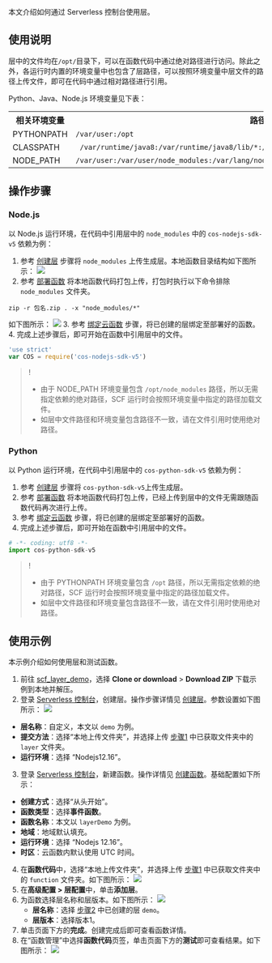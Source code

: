 

本文介绍如何通过 Serverless 控制台使用层。

## 使用说明

层中的文件均在`/opt/`目录下，可以在函数代码中通过绝对路径进行访问。除此之外，各运行时内置的环境变量中也包含了层路径，可以按照环境变量中层文件的路径上传文件，即可在代码中通过相对路径进行引用。

Python、Java、Node.js 环境变量见下表：

<table>
	<tr>
	<th>相关环境变量</th>
	<th>路径</th>
	</tr>
	<tr>
	<td>PYTHONPATH</td>
	<td><code>/var/user:/opt </code></td>
	</tr>
	<tr>
	<td>CLASSPATH</td>
	<td><code> /var/runtime/java8:/var/runtime/java8/lib/*:/opt   </code></td>
	</tr>
	<tr>
	<td>NODE_PATH</td>
	<td><code>/var/user:/var/user/node_modules:/var/lang/node6/lib/node_modules:/opt:/opt/node_modules</code></td>
	</tr>
</table>

## 操作步骤
### Node.js 
以 Node.js 运行环境，在代码中引用层中的 `node_modules` 中的 `cos-nodejs-sdk-v5` 依赖为例：

1. 参考 [创建层](https://cloud.tencent.com/document/product/583/45760) 步骤将 `node_modules` 上传生成层。本地函数目录结构如下图所示：
   ![](https://main.qcloudimg.com/raw/88a8477d8668610dd150887b326628a4.png)
2. 参考 [部署函数](https://cloud.tencent.com/document/product/583/9702) 将本地函数代码打包上传，打包时执行以下命令排除 `node_modules` 文件夹。
``` shell
zip -r 包名.zip . -x "node_modules/*"
```
如下图所示： 
![](https://main.qcloudimg.com/raw/31c531fbc98d0a5cc5c542b7e3721c9d.png)
3. 参考 [绑定云函数](https://cloud.tencent.com/document/product/583/84281) 步骤，将已创建的层绑定至部署好的函数。   
4. 完成上述步骤后，即可开始在函数中引用层中的文件。
 ``` js
 'use strict'
 var COS = require('cos-nodejs-sdk-v5')
 ```
>!
>- 由于 NODE_PATH 环境变量包含 `/opt/node_modules` 路径，所以无需指定依赖的绝对路径，SCF 运行时会按照环境变量中指定的路径加载文件。
>- 如层中文件路径和环境变量包含路径不一致，请在文件引用时使用绝对路径。
>


### Python 

以 Python 运行环境，在代码中引用层中的 `cos-python-sdk-v5` 依赖为例：

1.  参考 [创建层](https://cloud.tencent.com/document/product/583/45760) 步骤将 `cos-python-sdk-v5`上传生成层。
2. 参考 [部署函数](https://cloud.tencent.com/document/product/583/9702) 将本地函数代码打包上传，已经上传到层中的文件无需跟随函数代码再次进行上传。
3. 参考 [绑定云函数](https://cloud.tencent.com/document/product/583/84281) 步骤，将已创建的层绑定至部署好的函数。   
4. 完成上述步骤后，即可开始在函数中引用层中的文件。
 ``` python
 # -*- coding: utf8 -*-
 import cos-python-sdk-v5
 ```
> !
> - 由于 PYTHONPATH 环境变量包含 `/opt` 路径，所以无需指定依赖的绝对路径，SCF 运行时会按照环境变量中指定的路径加载文件。
> - 如层中文件路径和环境变量包含路径不一致，请在文件引用时使用绝对路径。



## 使用示例

本示例介绍如何使用层和测试函数。

1. [](id:Step1)前往 [scf_layer_demo](https://github.com/tencentyun/scf_layer_demo)，选择 **Clone or download** > **Download ZIP** 下载示例到本地并解压。
2. [](id:Step2)登录 [Serverless 控制台](https://console.cloud.tencent.com/scf/layer)，创建层。操作步骤详情见 [创建层](https://cloud.tencent.com/document/product/583/45760)。参数设置如下图所示：
![](https://qcloudimg.tencent-cloud.cn/raw/5ca9fcef3972273c6466d04efce51df9.png)
 - **层名称**：自定义，本文以 `demo` 为例。
 - **提交方法**：选择“本地上传文件夹”，并选择上传 [步骤1](#Step1) 中已获取文件夹中的 `layer` 文件夹。
 - **运行环境**：选择 “Nodejs12.16”。
3. 登录 [Serverless 控制台](https://console.cloud.tencent.com/scf/list)，新建函数。操作详情见 [创建函数](https://cloud.tencent.com/document/product/583/19806)。基础配置如下所示：
  - **创建方式**：选择“从头开始”。
  - **函数类型**：选择**事件函数**。
  - **函数名称**：本文以 `layerDemo` 为例。
  - **地域**：地域默认填充。
  - **运行环境**：选择 “Nodejs 12.16”。
  - **时区**：云函数内默认使用 UTC 时间。
4. 在**函数代码**中，选择“本地上传文件夹”，并选择上传 [步骤1](#Step1) 中已获取文件夹中的 `function` 文件夹。如下图所示：
![](https://qcloudimg.tencent-cloud.cn/raw/2560ce7d86687d853f30aa361960f32a.png)
5. 在**高级配置 > 层配置**中，单击**添加层**。
6. 为函数选择层名称和层版本。如下图所示： 
![](https://qcloudimg.tencent-cloud.cn/raw/cb771dcbb63a43619fa1fa0ed5e8eb3e.png)
   - **层名称**：选择 [步骤2](#Step2) 中已创建的层 `demo`。
   - **层版本**：选择版本1。
7. 单击页面下方的**完成**。创建完成后即可查看函数详情。
8. 在“函数管理”中选择**函数代码**页签，单击页面下方的**测试**即可查看结果。如下图所示： 
![](https://qcloudimg.tencent-cloud.cn/raw/c2d3cb36fe520f68278000f5a70b4c15.png)
